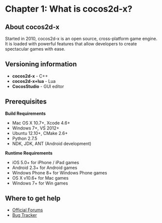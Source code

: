 # Chapter 1: What is cocos2d-x?

## About cocos2d-x
Started in 2010, cocos2d-x is an open source, cross-platform game engine. It is loaded with powerful features that allow developers to create spectacular games with ease. 

## Versioning information
* **cocos2d-x** - C++
* **cocos2d-x+lua** - Lua
* **CocosStudio** - GUI editor

## Prerequisites
**Build Requirements**
* Mac OS X 10.7+, Xcode 4.6+
* Windows 7+, VS 2012+
* Ubuntu 12.10+, CMake 2.6+
* Python 2.7.5
* NDK, JDK, ANT (Android development)

**Runtime Requirements**
* iOS 5.0+ for iPhone / iPad games
* Android 2.3+ for Android games
* Windows Phone 8+ for Windows Phone games
* OS X v10.6+ for Mac games
* Windows 7+ for Win games

## Where to get help
* [Official Forums](http://http://discuss.cocos2d-x.org)
* [Bug Tracker](http://cocos2d-x.org/issues/)

